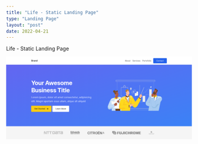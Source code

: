 ```yaml
---
title: "Life - Static Landing Page"
type: "Landing Page"
layout: "post"
date: 2022-04-21
---
```


Life - Static Landing Page

![Preview](/assets/projects/life.png)